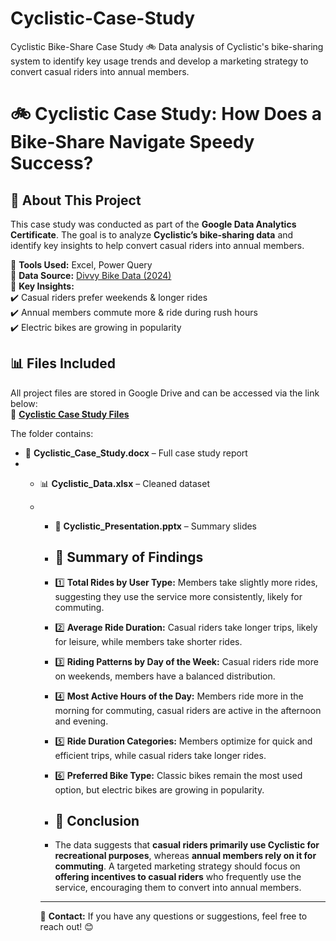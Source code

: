 # Cyclistic-Case-Study
Cyclistic Bike-Share Case Study 🚲 Data analysis of Cyclistic's bike-sharing system to identify key usage trends and develop a marketing strategy to convert casual riders into annual members.
# 🚲 Cyclistic Case Study: How Does a Bike-Share Navigate Speedy Success?

## 📌 About This Project  
This case study was conducted as part of the **Google Data Analytics Certificate**. The goal is to analyze **Cyclistic’s bike-sharing data** and identify key insights to help convert casual riders into annual members.  

🔹 **Tools Used:** Excel, Power Query  
🔹 **Data Source:** [Divvy Bike Data (2024)](https://divvy-trip-data-link.com)  
🔹 **Key Insights:**  
✔️ Casual riders prefer weekends & longer rides  
✔️ Annual members commute more & ride during rush hours  
✔️ Electric bikes are growing in popularity  

## 📊 Files Included  
All project files are stored in Google Drive and can be accessed via the link below:  
📂 **[Cyclistic Case Study Files](https://drive.google.com/drive/folders/1v5mpbsRd2fC-8F5BhoNX3maI4f6VE_UB?usp=sharing)**  

The folder contains:  
- 📄 **Cyclistic_Case_Study.docx** – Full case study report
- - 📊 **Cyclistic_Data.xlsx** – Cleaned dataset
  - - 🎤 **Cyclistic_Presentation.pptx** – Summary slides
   
    - ## 📎 Summary of Findings
    - 1️⃣ **Total Rides by User Type:** Members take slightly more rides, suggesting they use the service more consistently, likely for commuting.
    - 2️⃣ **Average Ride Duration:** Casual riders take longer trips, likely for leisure, while members take shorter rides.
    - 3️⃣ **Riding Patterns by Day of the Week:** Casual riders ride more on weekends, members have a balanced distribution.
    - 4️⃣ **Most Active Hours of the Day:** Members ride more in the morning for commuting, casual riders are active in the afternoon and evening.
    - 5️⃣ **Ride Duration Categories:** Members optimize for quick and efficient trips, while casual riders take longer rides.
    - 6️⃣ **Preferred Bike Type:** Classic bikes remain the most used option, but electric bikes are growing in popularity.
   
    - ## 📢 Conclusion
    - The data suggests that **casual riders primarily use Cyclistic for recreational purposes**, whereas **annual members rely on it for commuting**. A targeted marketing strategy should focus on **offering incentives to casual riders** who frequently use the service, encouraging them to convert into annual members.
   
    - ---
    📩 **Contact:** If you have any questions or suggestions, feel free to reach out! 😊
    
